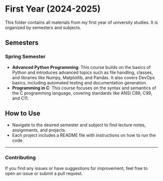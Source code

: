 # First Year (2024-2025)

This folder contains all materials from my first year of university studies. It is organized by semesters and subjects.

## Semesters

### Spring Semester
- **Advanced Python Programming**: This course builds on the basics of Python and introduces advanced topics such as file handling, classes, and libraries like Numpy, Matplotlib, and Pandas. It also covers DevOps basics, including automated testing and documentation generation.
- **Programming in C**: This course focuses on the syntax and semantics of the C programming language, covering standards like ANSI C89, C99, and C11.

## How to Use
- Navigate to the desired semester and subject to find lecture notes, assignments, and projects.
- Each project includes a README file with instructions on how to run the code.

---

### **Contributing**
If you find any issues or have suggestions for improvement, feel free to open an issue or submit a pull request.